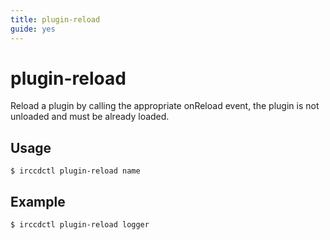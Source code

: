 ```yaml
---
title: plugin-reload
guide: yes
---
```


# plugin-reload

Reload a plugin by calling the appropriate onReload event, the plugin is not
unloaded and must be already loaded.

## Usage

````nohighlight
$ irccdctl plugin-reload name
````

## Example

````nohighlight
$ irccdctl plugin-reload logger
````

